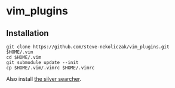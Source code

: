 # vim_plugins

## Installation

```
git clone https://github.com/steve-nekoliczak/vim_plugins.git $HOME/.vim
cd $HOME/.vim
git submodule update --init
cp $HOME/.vim/.vimrc $HOME/.vimrc
```

Also install [the silver searcher](https://github.com/ggreer/the_silver_searcher).
